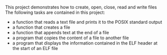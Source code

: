 This project demonstrates how to create, open, close, read and write files
The following tasks are contained in this project:
- a function that reads a text file and prints it to the POSIX standard output
- a function that creates a file
- a function that appends text at the end of a file
- a program that copies the content of a file to another file
- a program that displays the information contained in the ELF header at the start of an ELF file
